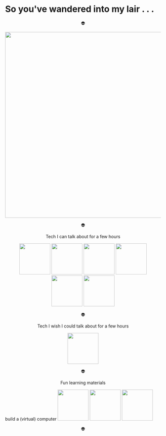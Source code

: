 # So you've wandered into my lair . . . 

<p align="center">
👽     
</p>

<p align="center">
  <img width="600em" src="https://github-profile-summary-cards.vercel.app/api/cards/profile-details?username=alienflip&theme=github_dark" />
</p>

<p align="center">
👽     
</p>

<p align="center">
Tech I can talk about for a few hours   
</p>

<p align="center">
  <img width="100em" src="https://img.shields.io/badge/unity-grey.svg?style=for-the-badge&logo=unity&logoColor=white" />
  <img width="100em" src="https://img.shields.io/badge/wolfram-red.svg?style=for-the-badge&logo=wolfram&logoColor=%23F7DF1E" />
  <img width="100em" src="https://img.shields.io/badge/Solidity-%23363636.svg?style=for-the-badge&logo=solidity&logoColor=white" />
  <img width="100em" src="https://img.shields.io/badge/javascript-yellow.svg?style=for-the-badge&logo=javascript&logoColor=white" />
  <img width="100em" src="https://img.shields.io/badge/Arduino-%23007ACC.svg?style=for-the-badge&logo=Arduino&logoColor=white" />
  <img width="100em" src="https://img.shields.io/badge/python-3670A0?style=for-the-badge&logo=python&logoColor=ffdd54" />
</p>

<p align="center">
👽     
</p>

<p align="center">
Tech I wish I could talk about for a few hours
</p>

<p align="center">
  <img width="100em" src="https://img.shields.io/badge/Rust-brown.svg?style=for-the-badge&logo=rust&logoColor=%23F7DF1E" />
</p>

<p align="center">
👽     
</p>

<p align="center">
Fun learning materials   
</p>

<p align="center">
  <p src="https://www.nand2tetris.org/">build a (virtual) computer</b> 
  <img width="100em" text="create a doo-dad" src="https://learn.sparkfun.com/?_ga=2.92506973.1781630498.1648479078-1801607459.1648341636" />
  <img width="100em" text="hack a thing" src="https://overthewire.org/wargames/" />
  <img width="100em" text="long term vision" src="https://www.youtube.com/watch?v=j5a0jTc9S10&ab_channel=YourUncleMoe" />
</p>

<p align="center">
👽     
</p>
